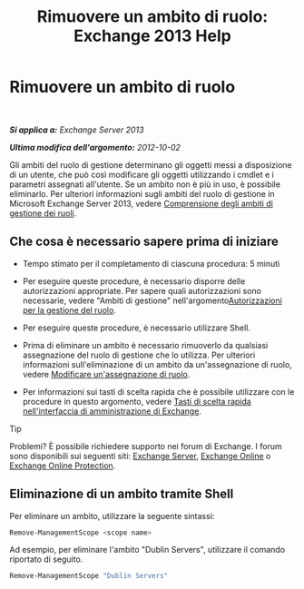 ﻿---
title: 'Rimuovere un ambito di ruolo: Exchange 2013 Help'
TOCTitle: Rimuovere un ambito di ruolo
ms:assetid: ad17cba0-a8d3-4f40-b3c9-c37e6e5c3f36
ms:mtpsurl: https://technet.microsoft.com/it-it/library/Dd351051(v=EXCHG.150)
ms:contentKeyID: 50481413
ms.date: 05/22/2018
mtps_version: v=EXCHG.150
ms.translationtype: MT
---

# Rimuovere un ambito di ruolo

 

_**Si applica a:** Exchange Server 2013_

_**Ultima modifica dell'argomento:** 2012-10-02_

Gli ambiti del ruolo di gestione determinano gli oggetti messi a disposizione di un utente, che può così modificare gli oggetti utilizzando i cmdlet e i parametri assegnati all'utente. Se un ambito non è più in uso, è possibile eliminarlo. Per ulteriori informazioni sugli ambiti del ruolo di gestione in Microsoft Exchange Server 2013, vedere [Comprensione degli ambiti di gestione dei ruoli](understanding-management-role-scopes-exchange-2013-help.md).

## Che cosa è necessario sapere prima di iniziare

  - Tempo stimato per il completamento di ciascuna procedura: 5 minuti

  - Per eseguire queste procedure, è necessario disporre delle autorizzazioni appropriate. Per sapere quali autorizzazioni sono necessarie, vedere "Ambiti di gestione" nell'argomento[Autorizzazioni per la gestione del ruolo](role-management-permissions-exchange-2013-help.md).

  - Per eseguire queste procedure, è necessario utilizzare Shell.

  - Prima di eliminare un ambito è necessario rimuoverlo da qualsiasi assegnazione del ruolo di gestione che lo utilizza. Per ulteriori informazioni sull'eliminazione di un ambito da un'assegnazione di ruolo, vedere [Modificare un'assegnazione di ruolo](change-a-role-assignment-exchange-2013-help.md).

  - Per informazioni sui tasti di scelta rapida che è possibile utilizzare con le procedure in questo argomento, vedere [Tasti di scelta rapida nell'interfaccia di amministrazione di Exchange](keyboard-shortcuts-in-the-exchange-admin-center-exchange-online-protection-help.md).


> [!TIP]
> Problemi? È possibile richiedere supporto nei forum di Exchange. I forum sono disponibili sui seguenti siti: <A href="https://go.microsoft.com/fwlink/p/?linkid=60612">Exchange Server</A>, <A href="https://go.microsoft.com/fwlink/p/?linkid=267542">Exchange Online</A> o <A href="https://go.microsoft.com/fwlink/p/?linkid=285351">Exchange Online Protection</A>.



## Eliminazione di un ambito tramite Shell

Per eliminare un ambito, utilizzare la seguente sintassi:

```powershell
Remove-ManagementScope <scope name>
```

Ad esempio, per eliminare l'ambito "Dublin Servers", utilizzare il comando riportato di seguito.

```powershell
Remove-ManagementScope "Dublin Servers"
```

